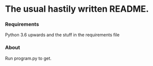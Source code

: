 # The usual hastily written README.

### Requirements
Python 3.6 upwards and the stuff in the requirements file

### About



Run program.py to get.